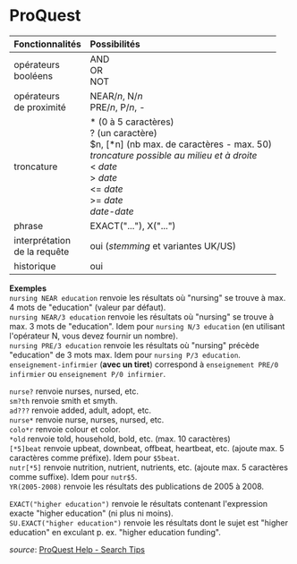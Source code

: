 # ProQuest

| Fonctionnalités | Possibilités |
| :-------- | :---- |
| opérateurs<br/>booléens | AND<br/>OR<br/>NOT |
| opérateurs<br/>de proximité | NEAR/*n*, N/*n*<br/>PRE/*n*, P/*n*, - |
| troncature | \* (0 à 5 caractères)<br/>? (un caractère)<br/>$n, \[\*n\] (nb max. de caractères - max. 50)<br/> *troncature possible au milieu et à droite*<br/>\< *date*<br/>\> *date*<br/>\<= *date*<br/>\>= *date*<br/>*date*-*date* |
| phrase | EXACT("..."), X("...") |
| interprétation<br/>de la requête | oui (*stemming* et variantes UK/US) |
| historique | oui |

**Exemples**   
`nursing NEAR education` renvoie les résultats où "nursing" se trouve à max. 4 mots de "education" (valeur par défaut).   
`nursing NEAR/3 education` renvoie les résultats où "nursing" se trouve à max. 3 mots de "education". Idem pour `nursing N/3 education` (en utilisant l'opérateur N, vous devez fournir un nombre).   
`nursing PRE/3 education` renvoie les résultats où "nursing" précède "education" de 3 mots max. Idem pour `nursing P/3 education`.   
`enseignement-infirmier` (**avec un tiret**) correspond à `enseignement PRE/0 infirmier` ou `enseignement P/0 infirmier`.   

`nurse?` renvoie nurses, nursed, etc.   
`sm?th` renvoie smith et smyth.   
`ad???` renvoie added, adult, adopt, etc.   
`nurse*` renvoie nurse, nurses, nursed, etc.   
`colo*r` renvoie colour et color.   
`*old` renvoie told, household, bold, etc. (max. 10 caractères)   
`[*5]beat` renvoie upbeat, downbeat, offbeat, heartbeat, etc. (ajoute max. 5 caractères comme préfixe). Idem pour `$5beat`.   
`nutr[*5]` renvoie nutrition, nutrient, nutrients, etc. (ajoute max. 5 caractères comme suffixe). Idem pour `nutr$5`.   
`YR(2005-2008)` renvoie les résultats des publications de 2005 à 2008.   

`EXACT("higher education")` renvoie le  résultats contenant l'expression exacte "higher education" (ni plus ni moins).   
`SU.EXACT("higher education")` renvoie les résultats dont le sujet est "higher education" en exculant p. ex. "higher education funding".   

*source*: [ProQuest Help - Search Tips](http://search.proquest.com/help/academic/webframe.html?Search_Tips.html)

